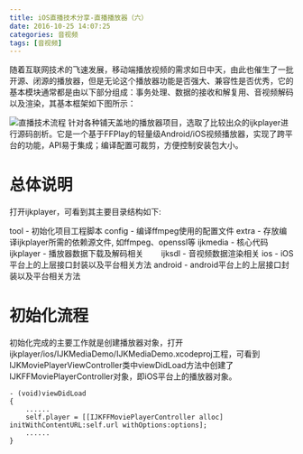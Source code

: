```yaml
---
title: iOS直播技术分享-直播播放器（六）
date: 2016-10-25 14:07:25
categories: 音视频
tags: [音视频]
---
```

随着互联网技术的飞速发展，移动端播放视频的需求如日中天，由此也催生了一批开源、闭源的播放器，但是无论这个播放器功能是否强大、兼容性是否优秀，它的基本模块通常都是由以下部分组成：事务处理、数据的接收和解复用、音视频解码以及渲染，其基本框架如下图所示：
<!--more-->
![直播技术流程](http://7xk4rv.com1.z0.glb.clouddn.com/iOS%E7%9B%B4%E6%92%AD%E6%8A%80%E6%9C%AF%E5%88%86%E4%BA%AB-%E7%9B%B4%E6%92%AD%E6%92%AD%E6%94%BE%E5%99%A8%EF%BC%88%E5%85%AD%EF%BC%89_1.png)
针对各种铺天盖地的播放器项目，选取了比较出众的ijkplayer进行源码剖析。它是一个基于FFPlay的轻量级Android/iOS视频播放器，实现了跨平台的功能，API易于集成；编译配置可裁剪，方便控制安装包大小。

# 总体说明
打开ijkplayer，可看到其主要目录结构如下:

tool - 初始化项目工程脚本
config - 编译ffmpeg使用的配置文件
extra - 存放编译ijkplayer所需的依赖源文件, 如ffmpeg、openssl等
ijkmedia - 核心代码
&emsp;&emsp;ijkplayer - 播放器数据下载及解码相关
&emsp;&emsp;ijksdl - 音视频数据渲染相关
ios - iOS平台上的上层接口封装以及平台相关方法
android - android平台上的上层接口封装以及平台相关方法

# 初始化流程
初始化完成的主要工作就是创建播放器对象，打开ijkplayer/ios/IJKMediaDemo/IJKMediaDemo.xcodeproj工程，可看到IJKMoviePlayerViewController类中viewDidLoad方法中创建了IJKFFMoviePlayerController对象，即iOS平台上的播放器对象。

```
- (void)viewDidLoad
{
    ......
    self.player = [[IJKFFMoviePlayerController alloc] initWithContentURL:self.url withOptions:options];
    ......
}
```